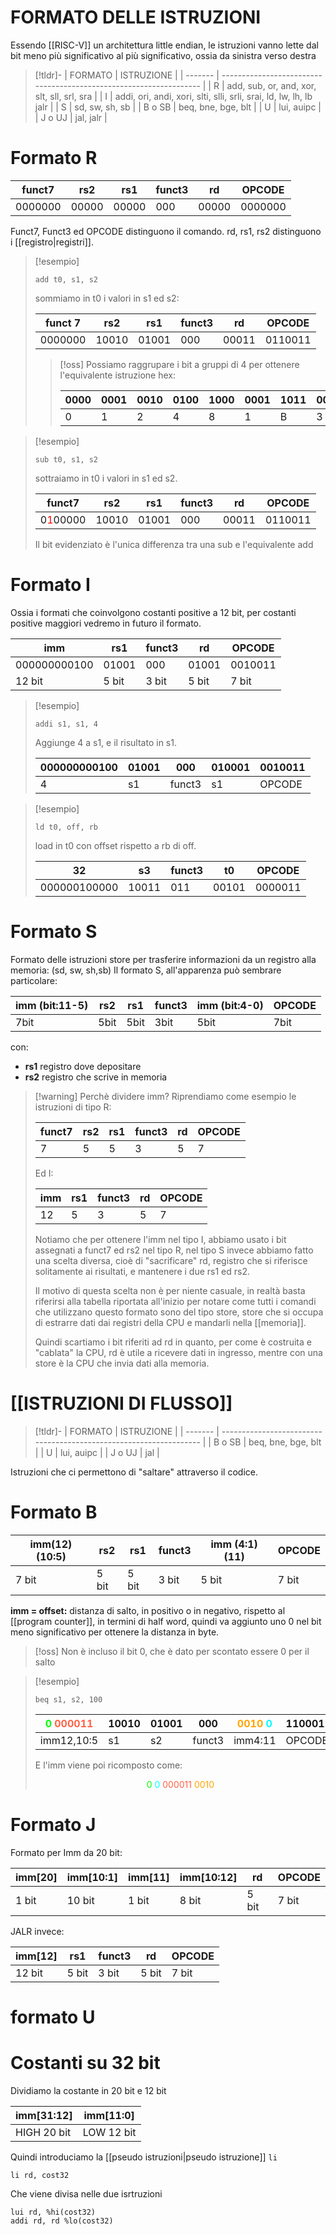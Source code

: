 # FORMATO DELLE ISTRUZIONI
Essendo [[RISC-V]] un architettura little endian, le istruzioni vanno lette dal bit meno più significativo al più significativo, ossia da sinistra verso destra

>[!tldr]-
| FORMATO | ISTRUZIONE                                                         |
| ------- | ------------------------------------------------------------------ |
| R       | add, sub, or, and, xor, slt, sll, srl, sra                         |
| I       | addi, ori, andi, xori, slti, slli, srli, srai, ld, lw, lh, lb jalr |
| S       | sd, sw, sh, sb                                                     |
| B o SB  | beq, bne, bge, blt                                                 |
| U       | lui, auipc                                                         |
| J o UJ  | jal, jalr                                                       |


# Formato R
| funct7  | rs2   | rs1   | funct3 | rd    | OPCODE  |
| ------- | ----- | ----- | ------ | ----- | ------- |
| 0000000 | 00000 | 00000 | 000    | 00000 | 0000000 |

Funct7, Funct3 ed OPCODE distinguono il comando.
rd, rs1, rs2 distinguono i [[registro|registri]].

>[!esempio] 
>```asmarm
>add t0, s1, s2
>```
>sommiamo in t0 i valori in s1 ed s2:
>
>| funct 7 | rs2 | rs1 | funct3 | rd  | OPCODE |
>| ------- | --- | --- | ------ | --- | ------ |
>|0000000         | 10010     | 01001    |  000      | 00011    |   0110011     |
>
>
>>[!oss]
>>Possiamo raggrupare i bit a gruppi di 4 per ottenere l'equivalente istruzione hex:
>>
>>|0000| 0001 | 0010 | 0100 | 1000 | 0001 | 1011 | 0011 |
>>| --- | --- | --- | ---| --- | --- | --- | --- |
>>| 0 | 1 | 2 | 4 | 8  | 1 | B | 3  


>[!esempio]
>```armasm
>sub t0, s1, s2
>```
>sottraiamo in t0 i valori in s1 ed s2.
>
>|funct7| rs2| rs1 | funct3 | rd | OPCODE
>| --- | --- | --- | --- | --- | --- |
>0<FONT COLOR = "red">1</FONT>00000| 10010|01001|000|00011|0110011|
>Il bit evidenziato è l'unica differenza tra una sub e l'equivalente add



# Formato I
Ossia i formati che coinvolgono costanti positive a 12 bit, per costanti positive maggiori vedremo in futuro il formato.

| imm          | rs1   | funct3 | rd    | OPCODE  |
| ------------ | ----- | ------ | ----- | ------- |
| 000000000100 | 01001 | 000    | 01001 | 0010011 |
| 12 bit       | 5 bit | 3 bit  | 5 bit | 7 bit   | 

>[!esempio]
>```armasm
>addi s1, s1, 4
>```
>
>Aggiunge 4 a s1, e il risultato in s1.
>
>| 000000000100 | 01001 | 000 | 010001 | 0010011 |
>| ------------ | ----- | --- | ------ | ------- |
>| 4            | s1       | funct3    | s1        | OPCODE         |

>[!esempio]
>```armasm
>ld t0, off, rb
>```
>load in t0 con offset rispetto a rb di off.
>
>32 | s3 | funct3 | t0 | OPCODE
> --- | --- | --- | --- | ---
> 000000100000 | 10011 | 011 | 00101 | 0000011




# Formato S
Formato delle istruzioni store per trasferire informazioni da un registro alla memoria: (sd, sw, sh,sb)
Il formato S, all'apparenza può sembrare particolare:

| imm (bit:11-5)  | rs2  | rs1  | funct3 | imm (bit:4-0)  | OPCODE |
| ---- | ---- | ---- | ------ | ---- | ------ |
| 7bit | 5bit | 5bit | 3bit   | 5bit | 7bit   | 

con:
- **rs1** registro dove depositare
- **rs2** registro che scrive in memoria

>[!warning] Perchè dividere imm?
>Riprendiamo come esempio le istruzioni di tipo R:
>
>| funct7  | rs2   | rs1   | funct3 | rd    | OPCODE  |
>| ------- | ----- | ----- | ------ | ----- | ------- |
>| 7 | 5 | 5 | 3    | 5 | 7 |
>
>Ed I:
>
>| imm          | rs1   | funct3 | rd    | OPCODE  |
>| ------------ | ----- | ------ | ----- | ------- |
>| 12             |      5 |    3    |    5   |      7   |
>
>Notiamo che per ottenere l'imm nel tipo I, abbiamo usato i bit assegnati a funct7 ed rs2 nel tipo R, nel tipo S invece abbiamo fatto una scelta diversa, cioè di "sacrificare" rd, registro che si riferisce solitamente ai risultati, e mantenere i due rs1 ed rs2.
>
>Il motivo di questa scelta non è per niente casuale, in realtà basta riferirsi alla tabella riportata all'inizio per notare come tutti i comandi che utilizzano questo formato sono del tipo store, store che si occupa di estrarre dati dai registri della CPU e mandarli nella [[memoria]].
>
>Quindi scartiamo i bit riferiti ad rd in quanto, per come è costruita e "cablata" la CPU, rd è utile a ricevere dati in ingresso, mentre con una store è la CPU che invia dati alla memoria.
>


# [[ISTRUZIONI DI FLUSSO]]

>[!tldr]-
| FORMATO | ISTRUZIONE                                                         |
| ------- | ------------------------------------------------------------------ |
| B o SB  | beq, bne, bge, blt                                                 |
| U       | lui, auipc                                                         |
| J o UJ  | jal                                                                   |

Istruzioni che ci permettono di "saltare" attraverso il codice.


# Formato B
| imm(12)(10:5) | rs2   | rs1   | funct3 | imm (4:1)(11) | OPCODE |
| ------------- | ----- | ----- | ------ | ------------- | ------ |
| 7 bit         | 5 bit | 5 bit | 3 bit  | 5 bit         | 7 bit  | 

 **imm = offset:** distanza di salto, in positivo o in negativo, rispetto al [[program counter]], in termini di half word, quindi va aggiunto uno 0 nel bit meno significativo per ottenere la distanza in byte.

>[!oss]
>Non è incluso il bit 0, che è dato per scontato essere 0 per il salto



>[!esempio]
>```armasm
>beq s1, s2, 100
>```
>
> <FONT COLOR = "lime">0</FONT> <FONT COLOR = "tomato">000011 </FONT> | 10010 |01001 | 000 |<FONT COLOR="orange">0010</FONT> <FONT COLOR="cyan">0</FONT> |1100011 |
> --- | ---| ---| ---| ---| --- |
> |imm12,10:5| s1|s2|funct3 | imm4:11| OPCODE 
>
>E l'imm viene poi ricomposto come:
><center><FONT COLOR = "lime">0</FONT> <FONT COLOR = "cyan"> 0</FONT> <FONT COLOR = "tomato">000011</FONT> <FONT COLOR = "orange">0010</FONT></center>
>


# Formato J
Formato per Imm da 20 bit:

| imm[20] | imm[10:1] | imm[11] | imm[10:12] | rd    | OPCODE |
| ------- | --------- | ------- | ---------- | ----- | ------ |
| 1 bit   | 10 bit    | 1 bit   | 8 bit      | 5 bit | 7 bit  | 

JALR invece:

imm[12] | rs1 | funct3 | rd | OPCODE
---| --- | --- | --- | ---
12 bit | 5 bit | 3 bit | 5 bit | 7 bit

# formato U


# Costanti su 32 bit

Dividiamo la costante in 20 bit e 12 bit

imm[31:12] | imm[11:0]
--- | ---
HIGH 20 bit | LOW 12 bit


Quindi introduciamo la [[pseudo istruzioni|pseudo istruzione]] `li`

```armasm
li rd, cost32
```
Che viene divisa nelle due isrtruzioni
```armasm
lui rd, %hi(cost32)
addi rd, rd %lo(cost32)
```
